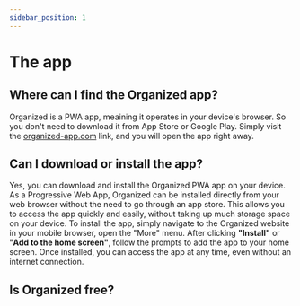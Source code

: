```yaml
---
sidebar_position: 1
---
```


# The app

## Where can I find the Organized app?

Organized is a PWA app, meaining it operates in your device's browser. So you don't need to download it from App Store or Google Play. Simply visit the [organized-app.com](https://organized-app.com) link, and you will open the app right away.

## Can I download or install the app?

Yes, you can download and install the Organized PWA app on your device. As a Progressive Web App, Organized can be installed directly from your web browser without the need to go through an app store. This allows you to access the app quickly and easily, without taking up much storage space on your device. To install the app, simply navigate to the Organized website in your mobile browser, open the "More" menu. After clicking **"Install"** or **"Add to the home screen"**, follow the prompts to add the app to your home screen. Once installed, you can access the app at any time, even without an internet connection.

## Is Organized free?